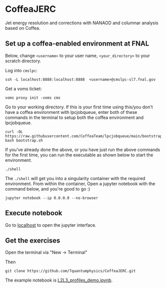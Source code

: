 # CoffeaJERC
Jet energy resolution and corrections with NANAOD and columnar analysis based on Coffea. 

## Set up a coffea-enabled environment at FNAL

Below, change `<username>` to your user name, `<your_directory>` to your scratch directory. 

Log into `cmslpc`: 

```
ssh -L localhost:8888:localhost:8888  <username>@cmslpc-sl7.fnal.gov
```

Get a voms ticket: 

```
voms proxy init -voms cms
```

Go to your working directory.  If this is your first time using this/you don't have a coffea environment with lpcjobqueue, enter both of these commands in the terminal to setup both the coffea environment and lpcjobqueue.

```
curl -OL https://raw.githubusercontent.com/CoffeaTeam/lpcjobqueue/main/bootstrap.sh
bash bootstrap.sh
```

If you've already done the above, or you have just run the above commands for the first time, you can run the executable as shown below to start the environment.

```
./shell
```

The `./shell` will get you into a singularity container with the required environment.  From within the container, Open a jupyter notebook with the command below, and you're good to go :)

```
jupyter notebook --ip 0.0.0.0 --no-browser
```

## Execute notebook

Go to [localhost](http://127.0.0.1:8888) to open the jupyter interface. 

## Get the exercises

Open the terminal via "New -> Terminal"

Then

```
git clone https://github.com/7quantumphysics/CoffeaJERC.git
```

The example notebook is [L2L3_profiles_demo.ipynb](https://github.com/7quantumphysics/CoffeaJERC/blob/master/L2L3_profiles_demo.ipynb).
